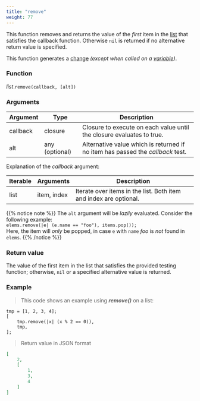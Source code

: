 ```yaml
---
title: "remove"
weight: 77
---
```


This function removes and returns the value of the *first* item in the [list](../../list) that satisfies the callback function.
Otherwise `nil` is returned if no alternative return value is specified.

This function generates a [change](../../../overview/changes) *(except when called on a [variable](../../../overview/variable))*.

### Function

*list*.`remove(callback, [alt])`

### Arguments

Argument | Type | Description
-------- | ---- | -----------
callback | closure | Closure to execute on each value until the closure evaluates to true.
alt | any (optional) | Alternative value which is returned if no item has passed the *callback* test.

Explanation of the *callback* argument:

Iterable | Arguments | Description
-------- | -------- | -----------
list | item, index | Iterate over items in the list. Both item and index are optional.

{{% notice note %}}
The `alt` argument will be *lazily* evaluated. Consider the following example: \
`elems.remove(|e| (e.name == "foo"), items.pop());` \
Here, the item will *only* be popped, in case `e` with `name` *foo* is *not* found in `elems`.
{{% /notice %}}

### Return value

The value of the first item in the list that satisfies the provided testing function;
otherwise, `nil` or a specified alternative value is returned.

### Example

> This code shows an example using ***remove()*** on a list:

```thingsdb,json_response
tmp = [1, 2, 3, 4];
[
    tmp.remove(|x| (x % 2 == 0)),
    tmp,
];
```

> Return value in JSON format

```json
[
    2,
    [
        1,
        3,
        4
    ]
]
```
